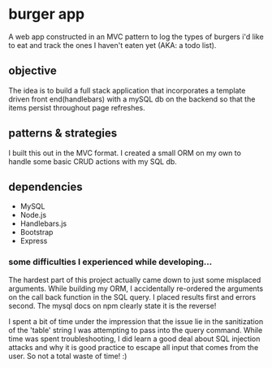 # burger app
A web app constructed in an MVC pattern to log the types of burgers i'd like to eat and track the ones I haven't eaten yet (AKA: a todo list).

## objective
The idea is to build a full stack application that incorporates a template driven front end(handlebars) with a mySQL db on the backend so that the items persist throughout page refreshes.

## patterns & strategies
I built this out in the MVC format. I created a small ORM on my own to handle some basic CRUD actions with my SQL db. 

## dependencies

* MySQL
* Node.js
* Handlebars.js
* Bootstrap
* Express

### some difficulties I experienced while developing...
The hardest part of this project actually came down to just some misplaced arguments. While building my ORM, I accidentally re-ordered the arguments on the call back function in the SQL query. I placed results first and errors second. The mysql docs on npm clearly state it is the reverse! 

I spent a bit of time under the impression that the issue lie in the sanitization of the 'table' string I was attempting to pass into the query command. While time was spent troubleshooting, I did learn a good deal about SQL injection attacks and why it is good practice to escape all input that comes from the user. So not a total waste of time! :)
